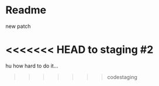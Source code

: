 # Readme

new patch

<<<<<<< HEAD
to staging #2
=======
hu how hard to do it...
>>>>>>> codestaging
